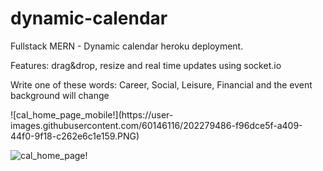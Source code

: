 # dynamic-calendar

<p>Fullstack MERN - Dynamic calendar heroku deployment.</p> <p>Features: drag&amp;drop, resize and real time updates using socket.io</p>
<p>Write one of these words: Career, Social, Leisure, Financial and the event background will change</p>
![cal_home_page_mobile!](https://user-images.githubusercontent.com/60146116/202279486-f96dce5f-a409-44f0-9f18-c262e6c1e159.PNG)

![cal_home_page!](https://user-images.githubusercontent.com/60146116/202279490-73a7940d-4b72-4279-8687-037f16beef9e.PNG)

